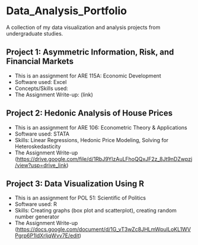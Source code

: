 # Data_Analysis_Portfolio
A collection of my data visualization and analysis projects from undergraduate studies.

## Project 1: Asymmetric Information, Risk, and Financial Markets

* This is an assignment for ARE 115A: Economic Development
* Software used: Excel
* Concepts/Skills used:
* The Assignment Write-up: (link)


## Project 2: Hedonic Analysis of House Prices

* This is an assignment for ARE 106: Econometric Theory & Applications 
* Software used: STATA
* Skills: Linear Regressions, Hedonic Price Modeling, Solving for Heteroskedasticity
* The Assignment Write-up (https://drive.google.com/file/d/1RbJ9YlzAuLFhoQQxJF2z_8Jt9nDZwpzj/view?usp=drive_link)


## Project 3: Data Visualization Using R 

* This is an assignment for POL 51: Scientific of Politics
* Software used: R
* Skills: Creating graphs (box plot and scatterplot), creating random number generator
* The Assignment Write-up (https://docs.google.com/document/d/1G_vT3wZc8JHLmWpuILoKL1WVPgrp6P1ldXrIjqWvv7E/edit)
